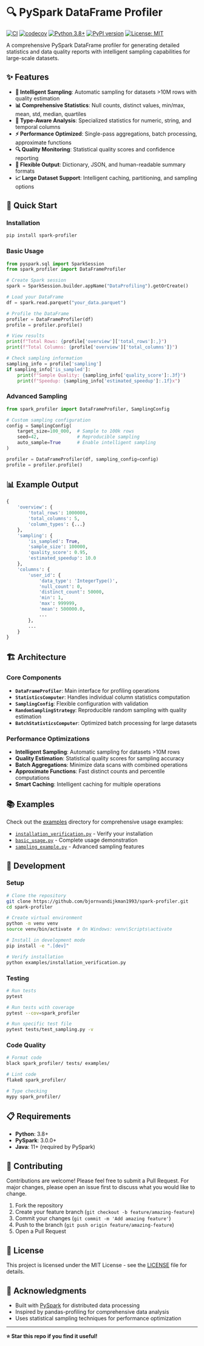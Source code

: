 # 🔍 PySpark DataFrame Profiler

[![CI](https://github.com/bjornvandijkman1993/spark-profiler/workflows/CI/badge.svg)](https://github.com/bjornvandijkman1993/spark-profiler/actions/workflows/ci.yml)
[![codecov](https://codecov.io/gh/bjornvandijkman1993/spark-profiler/branch/main/graph/badge.svg)](https://codecov.io/gh/bjornvandijkman1993/spark-profiler)
[![Python 3.8+](https://img.shields.io/badge/python-3.8+-blue.svg)](https://www.python.org/downloads/)
[![PyPI version](https://badge.fury.io/py/spark-profiler.svg)](https://badge.fury.io/py/spark-profiler)
[![License: MIT](https://img.shields.io/badge/License-MIT-yellow.svg)](https://opensource.org/licenses/MIT)

A comprehensive PySpark DataFrame profiler for generating detailed statistics and data quality reports with intelligent sampling capabilities for large-scale datasets.

## ✨ Features

- **🚀 Intelligent Sampling**: Automatic sampling for datasets >10M rows with quality estimation
- **📊 Comprehensive Statistics**: Null counts, distinct values, min/max, mean, std, median, quartiles
- **🎯 Type-Aware Analysis**: Specialized statistics for numeric, string, and temporal columns
- **⚡ Performance Optimized**: Single-pass aggregations, batch processing, approximate functions
- **🔍 Quality Monitoring**: Statistical quality scores and confidence reporting
- **🎨 Flexible Output**: Dictionary, JSON, and human-readable summary formats
- **📈 Large Dataset Support**: Intelligent caching, partitioning, and sampling options

## 🚀 Quick Start

### Installation

```bash
pip install spark-profiler
```

### Basic Usage

```python
from pyspark.sql import SparkSession
from spark_profiler import DataFrameProfiler

# Create Spark session
spark = SparkSession.builder.appName("DataProfiling").getOrCreate()

# Load your DataFrame
df = spark.read.parquet("your_data.parquet")

# Profile the DataFrame
profiler = DataFrameProfiler(df)
profile = profiler.profile()

# View results
print(f"Total Rows: {profile['overview']['total_rows']:,}")
print(f"Total Columns: {profile['overview']['total_columns']}")

# Check sampling information
sampling_info = profile['sampling']
if sampling_info['is_sampled']:
    print(f"Sample Quality: {sampling_info['quality_score']:.3f}")
    print(f"Speedup: {sampling_info['estimated_speedup']:.1f}x")
```

### Advanced Sampling

```python
from spark_profiler import DataFrameProfiler, SamplingConfig

# Custom sampling configuration
config = SamplingConfig(
    target_size=100_000,  # Sample to 100k rows
    seed=42,              # Reproducible sampling
    auto_sample=True      # Enable intelligent sampling
)

profiler = DataFrameProfiler(df, sampling_config=config)
profile = profiler.profile()
```

## 📊 Example Output

```python
{
    'overview': {
        'total_rows': 1000000,
        'total_columns': 5,
        'column_types': {...}
    },
    'sampling': {
        'is_sampled': True,
        'sample_size': 100000,
        'quality_score': 0.95,
        'estimated_speedup': 10.0
    },
    'columns': {
        'user_id': {
            'data_type': 'IntegerType()',
            'null_count': 0,
            'distinct_count': 50000,
            'min': 1,
            'max': 999999,
            'mean': 500000.0,
            ...
        },
        ...
    }
}
```

## 🏗️ Architecture

### Core Components

- **`DataFrameProfiler`**: Main interface for profiling operations
- **`StatisticsComputer`**: Handles individual column statistics computation
- **`SamplingConfig`**: Flexible configuration with validation
- **`RandomSamplingStrategy`**: Reproducible random sampling with quality estimation
- **`BatchStatisticsComputer`**: Optimized batch processing for large datasets

### Performance Optimizations

- **Intelligent Sampling**: Automatic sampling for datasets >10M rows
- **Quality Estimation**: Statistical quality scores for sampling accuracy
- **Batch Aggregations**: Minimize data scans with combined operations
- **Approximate Functions**: Fast distinct counts and percentile computations
- **Smart Caching**: Intelligent caching for multiple operations

## 📚 Examples

Check out the [examples](./examples/) directory for comprehensive usage examples:

- [`installation_verification.py`](./examples/installation_verification.py) - Verify your installation
- [`basic_usage.py`](./examples/basic_usage.py) - Complete usage demonstration
- [`sampling_example.py`](./examples/sampling_example.py) - Advanced sampling features

## 🧪 Development

### Setup

```bash
# Clone the repository
git clone https://github.com/bjornvandijkman1993/spark-profiler.git
cd spark-profiler

# Create virtual environment
python -m venv venv
source venv/bin/activate  # On Windows: venv\Scripts\activate

# Install in development mode
pip install -e ".[dev]"

# Verify installation
python examples/installation_verification.py
```

### Testing

```bash
# Run tests
pytest

# Run tests with coverage
pytest --cov=spark_profiler

# Run specific test file
pytest tests/test_sampling.py -v
```

### Code Quality

```bash
# Format code
black spark_profiler/ tests/ examples/

# Lint code
flake8 spark_profiler/

# Type checking
mypy spark_profiler/
```

## 📋 Requirements

- **Python**: 3.8+
- **PySpark**: 3.0.0+
- **Java**: 11+ (required by PySpark)

## 🤝 Contributing

Contributions are welcome! Please feel free to submit a Pull Request. For major changes, please open an issue first to discuss what you would like to change.

1. Fork the repository
2. Create your feature branch (`git checkout -b feature/amazing-feature`)
3. Commit your changes (`git commit -m 'Add amazing feature'`)
4. Push to the branch (`git push origin feature/amazing-feature`)
5. Open a Pull Request

## 📄 License

This project is licensed under the MIT License - see the [LICENSE](LICENSE) file for details.

## 🙏 Acknowledgments

- Built with [PySpark](https://spark.apache.org/docs/latest/api/python/) for distributed data processing
- Inspired by pandas-profiling for comprehensive data analysis
- Uses statistical sampling techniques for performance optimization

---

**⭐ Star this repo if you find it useful!**